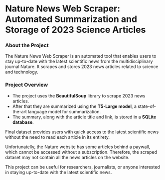 # Nature News Web Scraper: Automated Summarization and Storage of 2023 Science Articles

### About the Project

The Nature News Web Scraper is an automated tool that enables users to stay up-to-date with the latest scientific news from the multidisciplinary journal Nature.
It scrapes and stores 2023 news articles related to science and technology. 

### Project Overview

- The project uses the **BeautifulSoup** library to scrape 2023 news articles. 
- After that they are summarized using the **T5-Large model**, a state-of-the-art language model for summarization. 
- The summary, along with the article title and link, is stored in a **SQLite database**. 

Final dataset provides users with quick access to the latest scientific news without the need to read each article in its entirety.

Unfortunatelly, the Nature website has some articles behind a paywall, which cannot be accessed without a subscription. 
Therefore, the scraped dataset may not contain all the news articles on the website. 

This project can be useful for researchers, journalists, or anyone interested in staying up-to-date with the latest scientific news.
